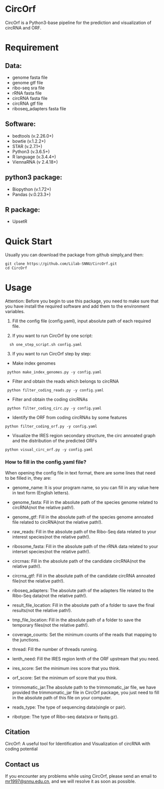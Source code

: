 # CircOrf

CircOrf is a Python3-base pipeline for the prediction and visualization of circRNA and ORF.

# Requirement
## Data:

- genome fasta file
- genome gtf file
- ribo-seq sra file
- rRNA fasta file
- circRNA fasta file
- circRNA gtf file
- riboseq_adapters fasta file

## Software:

- bedtools (v.2.26.0+)
- bowtie (v.1.2.2+)
- STAR (v.2.7.1+)
- Python3 (v.3.6.5+)
- R language (v.3.4.4+)
- ViennaRNA (v 2.4.18+)

## python3 package:

- Biopython (v.1.72+)
- Pandas (v.0.23.3+)

## R package:

- UpsetR

# Quick Start
Usually you can download the package from github simply,and then:
```
git clone https://github.com/Lilab-SNNU/CircOrf.git
cd CircOrf
```


# Usage

Attention: Before you begin to use this package, you need to make sure that you have install the required software and add them to the environment variables.


1. Fill the config file (config.yaml), input absolute path of each required file.

2. If you want to run CircOrf by one script:

 ```
   sh one_step_script.sh config.yaml
 ```

3. If you want to run CircOrf step by step:


  - Make index genomes

  ```
   python make_index_genomes.py -y config.yaml
  ```
  
  - Filter and obtain the reads which belongs to circRNA

  ```
   python filter_coding_reads.py -y config.yaml
  ```
  
  - Filter and obtain the coding circRNAs

  ```
   python filter_coding_circ.py -y config.yaml
  ```
  
  - Identify the ORF from coding circRNAs by some features
  
  ```
  python filter_coding_orf.py -y config.yaml
  ```
  
  - Visualize the IRES region secondary structure, the circ annoated graph and the distribution of the predicted ORFs
  
  ```
  python visual_circ_orf.py -y config.yaml
  ```

### How to fill in the config.yaml file?

When opening the config file in text format, there are some lines that need to be filled in, they are:

 - genome_name: It is your program name, so you can fill in any value here in text form (English letters).

 - genome_fasta: Fill in the absolute path of the species genome related to circRNA(not the relative path!).
   
 - genome_gtf: Fill in the absolute path of the species genome annoated file related to circRNA(not the relative path!).
   
 - raw_reads: Fill in the absolute path of the Ribo-Seq data related to your interest species(not the relative path!).
   
 - ribosome_fasta: Fill in the absolute path of the rRNA data related to your interset species(not the relative path!).
 
 - circrnas: Fill in the absolute path of the candidate circRNA(not the relative path!).
 
 - circrna_gtf: Fill in the absolute path of the candidate circRNA annoated file(not the relative path!).
 
 - riboseq_adapters: The absolute path of the adapters file related to the Ribo-Seq data(not the relative path!).
 
 - result_file_location: Fill in the absolute path of a folder to save the final results(not the relative path!).
 
 - tmp_file_location: Fill in the absolute path of a folder to save the temporary files(not the relative path!).
 
 - coverage_counts: Set the minimum counts of the reads that mapping to the junctions.
 
 - thread: Fill the number of threads running.
 
 - lenth_need: Fill the IRES region lenth of the ORF upstream that you need.
 
 - ires_score: Set the minimum ires score that you think.
 
 - orf_score: Set the minimum orf score that you think.
 
 - trimmomatic_jar:The absolute path to the trimmomatic_jar file, we have provided the trimmomatic_jar file in CircOrf package, you just need to fill in the absolute path of this file on your computer.
   
 - reads_type: The type of sequencing data(single or pair).
 
 - ribotype: The type of Ribo-seq data(sra or fastq.gz).
  
  
## Citation

CircOrf: A useful tool for Identification and Visualization of circRNA with coding potential

## Contact us

If you encounter any problems while using CircOrf, please send an email to mr1997@snnu.edu.cn, and we will resolve it as soon as possible.

